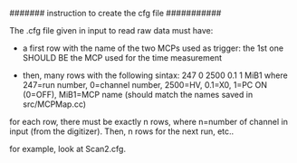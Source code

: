 ####### instruction to create the cfg file ###########

The .cfg file given in input to read raw data must have:

- a first row with the name of the two MCPs used as trigger: the 1st one SHOULD BE the MCP used for the time measurement

- then, many rows with the following sintax:
	247 0 2500 0.1 1 MiB1
where 247=run number, 0=channel number, 2500=HV, 0.1=X0, 1=PC ON (0=OFF), MiB1=MCP name (should match the names saved in src/MCPMap.cc)

for each row, there must be exactly n rows, where n=number of channel in input (from the digitizer). Then, n rows for the next run, etc..

for example, look at Scan2.cfg. 